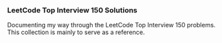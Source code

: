 ### LeetCode Top Interview 150 Solutions
Documenting my way through the LeetCode Top Interview 150 problems. This collection is mainly to serve as a reference. 

